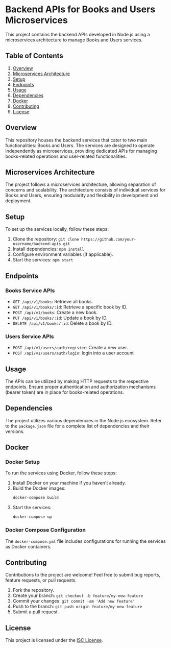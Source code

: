 # Backend APIs for Books and Users Microservices

This project contains the backend APIs developed in Node.js using a microservices architecture to manage Books and Users services.

## Table of Contents

1. [Overview](#overview)
2. [Microservices Architecture](#microservices-architecture)
3. [Setup](#setup)
4. [Endpoints](#endpoints)
5. [Usage](#usage)
6. [Dependencies](#dependencies)
7. [Docker](#docker)
8. [Contributing](#contributing)
9. [License](#license)

## Overview

This repository houses the backend services that cater to two main functionalities: Books and Users. The services are designed to operate independently as microservices, providing dedicated APIs for managing books-related operations and user-related functionalities.

## Microservices Architecture

The project follows a microservices architecture, allowing separation of concerns and scalability. The architecture consists of individual services for Books and Users, ensuring modularity and flexibility in development and deployment.

## Setup

To set up the services locally, follow these steps:

1. Clone the repository: `git clone https://github.com/your-username/backend-apis.git`
2. Install dependencies: `npm install`
3. Configure environment variables (if applicable).
4. Start the services: `npm start`

## Endpoints

### Books Service APIs

- `GET /api/v1/books`: Retrieve all books.
- `GET /api/v1/books/:id`: Retrieve a specific book by ID.
- `POST /api/v1/books`: Create a new book.
- `PUT /api/v1/books/:id`: Update a book by ID.
- `DELETE /api/v1/books/:id`: Delete a book by ID.

### Users Service APIs

- `POST /api/v1/users/auth/register`: Create a new user.
- `POST /api/v1/users/auth/login`: login into  a user account

## Usage

The APIs can be utilized by making HTTP requests to the respective endpoints. Ensure proper authentication and authorization mechanisms (bearer token) are in place for books-related operations.

## Dependencies

The project utilizes various dependencies in the Node.js ecosystem. Refer to the `package.json` file for a complete list of dependencies and their versions.

## Docker

### Docker Setup

To run the services using Docker, follow these steps:

1. Install Docker on your machine if you haven't already.
2. Build the Docker images:
    ```bash
    docker-compose build
    ```
3. Start the services:
    ```bash
    docker-compose up
    ```

### Docker Compose Configuration

The `docker-compose.yml` file includes configurations for running the services as Docker containers.

## Contributing

Contributions to the project are welcome! Feel free to submit bug reports, feature requests, or pull requests.

1. Fork the repository.
2. Create your branch: `git checkout -b feature/my-new-feature`
3. Commit your changes: `git commit -am 'Add new feature'`
4. Push to the branch: `git push origin feature/my-new-feature`
5. Submit a pull request.

## License

This project is licensed under the [ISC License](LICENSE).
